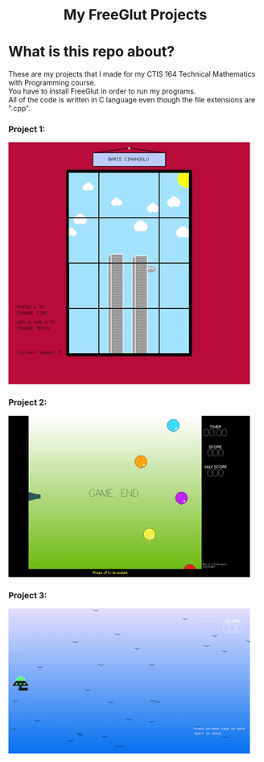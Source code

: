 <h1 align='center'>My FreeGlut Projects</h1>

# What is this repo about?
  These are my projects that I made for my CTIS 164 Technical Mathematics with Programming course. <br>
  You have to install FreeGlut in order to run my programs. <br>
  All of the code is written in C language even though the file extensions are ".cpp".

### Project 1:
  ![Alt Text](https://github.com/bariscihanoglu/my-glut-projects/blob/main/GIFS/PROJECT_1.gif)
### Project 2:
 ![Alt Text](https://github.com/bariscihanoglu/my-glut-projects/blob/main/GIFS/PROJECT_2.gif)
### Project 3:
 ![Alt Text](https://github.com/bariscihanoglu/my-glut-projects/blob/main/GIFS/PROJECT_3.gif)
